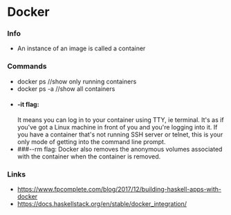 # Docker

### Info
* An instance of an image is called a container


### Commands
* docker ps //show only running containers
* docker ps -a //show all containers
* #### -it flag:
  It means you can log in to your container using TTY, ie terminal. It's as if you've got a Linux machine in front of you and you're logging into it. If you have a container that's not running SSH server or telnet, this is your only mode of getting into the command line prompt.
* ###--rm flag:
  Docker also removes the anonymous volumes associated with the container when the container is removed. 

### Links
* https://www.fpcomplete.com/blog/2017/12/building-haskell-apps-with-docker
* https://docs.haskellstack.org/en/stable/docker_integration/

  
